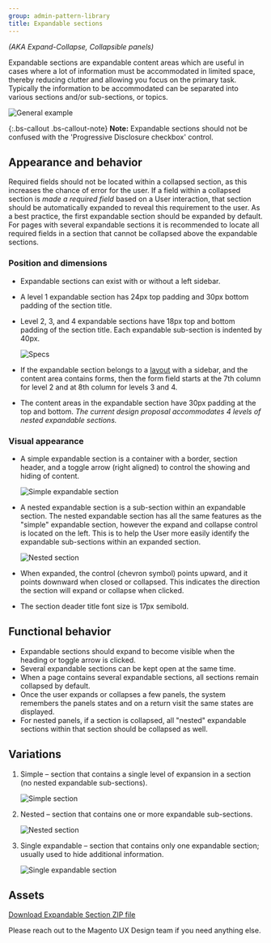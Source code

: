 ```yaml
---
group: admin-pattern-library
title: Expandable sections
---
```

_(AKA Expand-Collapse, Collapsible panels)_

Expandable sections are expandable content areas which are useful in cases where a lot of information must be accommodated in limited space, thereby reducing clutter and allowing you focus on the primary task. Typically the information to be accommodated can be separated into various sections and/or sub-sections, or topics.

![General example](img/example_general.png)

{:.bs-callout .bs-callout-note}
**Note:** Expandable sections should not be confused with the 'Progressive Disclosure checkbox' control.

## Appearance and behavior

Required fields should not be located within a collapsed section, as this increases the chance of error for the user. If a field within a collapsed section is _made a required field_ based on a User interaction, that section should be automatically expanded to reveal this requirement to the user. As a best practice, the first expandable section should be expanded by default. For pages with several expandable sections it is recommended to locate all required fields in a section that cannot be collapsed above the expandable sections.

### Position and dimensions

* Expandable sections can exist with or without a left sidebar.
* A level 1 expandable section has 24px top padding and 30px bottom padding of the section title.
* Level 2, 3, and 4 expandable sections have 18px top and bottom padding of the section title. Each expandable sub-section is indented by 40px.

  ![Specs](img/specs.png)

* If the expandable section belongs to a [layout](https://glossary.magento.com/layout) with a sidebar, and the content area contains forms, then the form field starts at the 7th column for level 2 and at 8th column for levels 3 and 4.
* The content areas in the expandable section have 30px padding at the top and bottom. _The current design proposal accommodates 4 levels of nested expandable sections._

### Visual appearance

* A simple expandable section is a container with a border, section header, and a toggle arrow (right aligned) to control the showing and hiding of content.

  ![Simple expandable section](img/simple.png)

* A nested expandable section is a sub-section within an expandable section. The nested expandable section has all the same features as the "simple" expandable section, however the expand and collapse control is located on the left. This is to help the User more easily identify the expandable sub-sections within an expanded section.

  ![Nested section](img/nested.png)

* When expanded, the control (chevron symbol) points upward, and it points downward when closed or collapsed. This indicates the direction the section will expand or collapse when clicked.

* The section deader title font size is 17px semibold.

## Functional behavior

* Expandable sections should expand to become visible when the heading or toggle arrow is clicked.
* Several expandable sections can be kept open at the same time.
* When a page contains several expandable sections, all sections remain collapsed by default.
* Once the user expands or collapses a few panels, the system remembers the panels states and on a return visit the same states are displayed.
* For nested panels, if a section is collapsed, all "nested" expandable sections within that section should be collapsed as well.

## Variations

1. Simple – section that contains a single level of expansion in a section (no nested expandable sub-sections).

   ![Simple section](img/simple_exp.png)

2. Nested – section that contains one or more expandable sub-sections.

   ![Nested section](img/nested_exp.png)

3. Single expandable – section that contains only one expandable section; usually used to hide additional information.

   ![Single expandable section](img/single_exp.png)

## Assets

[Download Expandable Section ZIP file](src/Magento_expandable_section.zip)

Please reach out to the Magento UX Design team if you need anything else.
